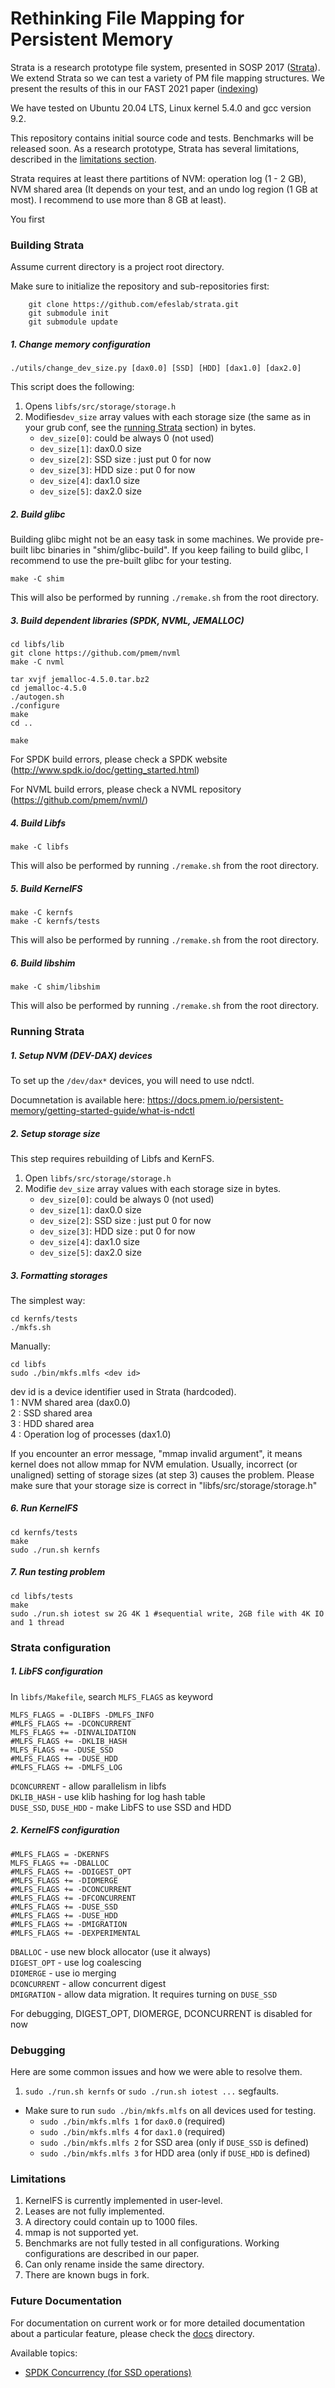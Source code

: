 Rethinking File Mapping for Persistent Memory
==================================

Strata is a research prototype file system, presented in SOSP 2017 ([Strata]).
We extend Strata so we can test a variety of PM file mapping structures. We
present the results of this in our FAST 2021 paper ([indexing])

We have tested on Ubuntu 20.04 LTS, Linux kernel 5.4.0 and gcc
version 9.2.

This repository contains initial source code and tests. Benchmarks will be
released soon. As a research prototype, Strata has several limitations,
described in the [limitations section](#limitations).

Strata requires at least there
partitions of NVM: operation log (1 - 2 GB), NVM shared area (It depends on
your test, and an undo log region (1 GB at most). I recommend to use more than 8 GB at least).

You first 

### Building Strata ###
Assume current directory is a project root directory.

Make sure to initialize the repository and sub-repositories first:
```
    git clone https://github.com/efeslab/strata.git
    git submodule init
    git submodule update
```

##### 1. Change memory configuration
~~~
./utils/change_dev_size.py [dax0.0] [SSD] [HDD] [dax1.0] [dax2.0]
~~~
This script does the following:
1. Opens `libfs/src/storage/storage.h`
2. Modifies`dev_size` array values with each storage size (the same as in your
   grub conf, see the [running Strata](#runningstrata) section) in bytes.
    - `dev_size[0]`: could be always 0 (not used)
    - `dev_size[1]`: dax0.0 size
    - `dev_size[2]`: SSD size : just put 0 for now
    - `dev_size[3]`: HDD size : put 0 for now
    - `dev_size[4]`: dax1.0 size
    - `dev_size[5]`: dax2.0 size

##### 2. Build glibc

Building glibc might not be an easy task in some machines. We provide pre-built libc binaries in "shim/glibc-build".
If you keep failing to build glibc, I recommend to use the pre-built glibc for your testing.

~~~
make -C shim
~~~

This will also be performed by running `./remake.sh` from the root directory.

##### 3. Build dependent libraries (SPDK, NVML, JEMALLOC)
~~~
cd libfs/lib
git clone https://github.com/pmem/nvml
make -C nvml

tar xvjf jemalloc-4.5.0.tar.bz2
cd jemalloc-4.5.0
./autogen.sh
./configure
make
cd ..

make
~~~

For SPDK build errors, please check a SPDK website (http://www.spdk.io/doc/getting_started.html)

For NVML build errors, please check a NVML repository (https://github.com/pmem/nvml/)

##### 4. Build Libfs
~~~
make -C libfs
~~~

This will also be performed by running `./remake.sh` from the root directory.

##### 5. Build KernelFS
~~~
make -C kernfs
make -C kernfs/tests
~~~

This will also be performed by running `./remake.sh` from the root directory.

##### 6. Build libshim
~~~
make -C shim/libshim
~~~

This will also be performed by running `./remake.sh` from the root directory.


### <a name="runningstrata"></a>Running Strata ###

##### 1. Setup NVM (DEV-DAX) devices

To set up the `/dev/dax*` devices, you will need to use ndctl.

Documnetation is available here: https://docs.pmem.io/persistent-memory/getting-started-guide/what-is-ndctl

##### 2. Setup storage size
This step requires rebuilding of Libfs and KernFS.

1. Open `libfs/src/storage/storage.h`
2. Modifie `dev_size` array values with each storage size in bytes.
    - `dev_size[0]`: could be always 0 (not used)
    - `dev_size[1]`: dax0.0 size
    - `dev_size[2]`: SSD size : just put 0 for now
    - `dev_size[3]`: HDD size : put 0 for now
    - `dev_size[4]`: dax1.0 size
    - `dev_size[5]`: dax2.0 size

##### 3. Formatting storages
The simplest way:
~~~
cd kernfs/tests
./mkfs.sh
~~~

Manually:

~~~
cd libfs
sudo ./bin/mkfs.mlfs <dev id>
~~~

dev id is a device identifier used in Strata (hardcoded).<br/>
1 : NVM shared area (dax0.0)<br/>
2 : SSD shared area <br/>
3 : HDD shared area <br/>
4 : Operation log of processes (dax1.0)<br/>

If you encounter an error message, "mmap invalid argument",
it means kernel does not allow mmap for NVM emulation.
Usually, incorrect (or unaligned) setting of storage sizes (at step 3) causes
the problem.
Please make sure that your storage size is correct in "libfs/src/storage/storage.h"

##### 6. Run KernelFS
~~~
cd kernfs/tests
make
sudo ./run.sh kernfs
~~~

##### 7. Run testing problem
~~~
cd libfs/tests
make
sudo ./run.sh iotest sw 2G 4K 1 #sequential write, 2GB file with 4K IO and 1 thread
~~~

### Strata configuration ###
##### 1. LibFS configuration ######
In `libfs/Makefile`, search `MLFS_FLAGS` as keyword
~~~~
MLFS_FLAGS = -DLIBFS -DMLFS_INFO
#MLFS_FLAGS += -DCONCURRENT
MLFS_FLAGS += -DINVALIDATION
#MLFS_FLAGS += -DKLIB_HASH
MLFS_FLAGS += -DUSE_SSD
#MLFS_FLAGS += -DUSE_HDD
#MLFS_FLAGS += -DMLFS_LOG
~~~~

`DCONCURRENT` - allow parallelism in libfs <br/>
`DKLIB_HASH` - use klib hashing for log hash table <br/>
`DUSE_SSD`, `DUSE_HDD` - make LibFS to use SSD and HDD <br/>

##### 2. KernelFS configuration #####
~~~
#MLFS_FLAGS = -DKERNFS
MLFS_FLAGS += -DBALLOC
#MLFS_FLAGS += -DDIGEST_OPT
#MLFS_FLAGS += -DIOMERGE
#MLFS_FLAGS += -DCONCURRENT
#MLFS_FLAGS += -DFCONCURRENT
#MLFS_FLAGS += -DUSE_SSD
#MLFS_FLAGS += -DUSE_HDD
#MLFS_FLAGS += -DMIGRATION
#MLFS_FLAGS += -DEXPERIMENTAL
~~~

`DBALLOC` - use new block allocator (use it always) <br/>
`DIGEST_OPT` - use log coalescing <br/>
`DIOMERGE` - use io merging <br/>
`DCONCURRENT` - allow concurrent digest <br/>
`DMIGRATION` - allow data migration. It requires turning on `DUSE_SSD` <br/>

For debugging, DIGEST_OPT, DIOMERGE, DCONCURRENT is disabled for now

### Debugging ###

Here are some common issues and how we were able to resolve them.

1. `sudo ./run.sh kernfs` or `sudo ./run.sh iotest ...` segfaults.

- Make sure to run `sudo ./bin/mkfs.mlfs` on all devices used for testing.
   + `sudo ./bin/mkfs.mlfs 1` for `dax0.0` (required)
   + `sudo ./bin/mkfs.mlfs 4` for `dax1.0` (required)
   + `sudo ./bin/mkfs.mlfs 2` for SSD area (only if `DUSE_SSD` is defined)
   + `sudo ./bin/mkfs.mlfs 3` for HDD area (only if `DUSE_HDD` is defined)

### Limitations ###

1. KernelFS is currently implemented in user-level.
2. Leases are not fully implemented.
3. A directory could contain up to 1000 files.
4. mmap is not supported yet.
5. Benchmarks are not fully tested in all configurations. Working
   configurations are described in our paper.
6. Can only rename inside the same directory.
7. There are known bugs in fork.

### Future Documentation ###

For documentation on current work or for more detailed documentation
about a particular feature, please check the [docs][docs] directory.

Available topics:
- [SPDK Concurrency (for SSD operations)][spdk_doc]

[Strata]: http://www.cs.utexas.edu/~yjkwon/publication/strata/ "Strata project"
[docs]: docs/
[spdk_doc]: docs/concurrency.md
[indexing]: https://www.usenix.org/conference/fast21/presentation/neal "Rethinking File Mapping for Persistent Memory"
